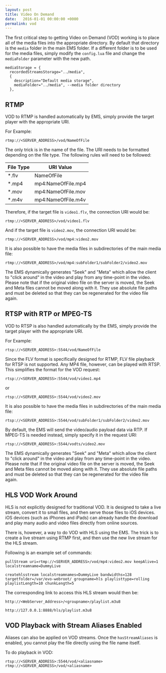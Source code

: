 ```yaml
---
layout: post
title: Video On Demand
date:   2016-01-01 00:00:00 +0000
permalink: vod
---
```


The first critical step to getting Video on Demand (VOD) working is to place all of the media files into the appropriate directory. By default that directory is the `media` folder in the main EMS folder. If a different folder is to be used for the media files, simply modify the `config.lua` file and change the `mediaFolder` parameter with the new path.

``` 
mediaStorage = {                                        
  recordedStreamsStorage="../media",                    
  {                                                     
    description="Default media storage",                
    mediaFolder="../media", --media folder directory    
  },                                                      
```



## RTMP

VOD to RTMP is handled automatically by EMS, simply provide the target player with the appropriate URI.

For Example:

``` 
rtmp://<SERVER_ADDRESS>/vod/NameOfFile
```

The only trick is in the name of the file. The URI needs to be formatted depending on the file type. The following rules will need to be followed:

| File Type | URI Value          |
| --------- | ------------------ |
| *.flv     | NameOfFile         |
| *.mp4     | mp4:NameOfFile.mp4 |
| *.mov     | mp4:NameOfFile.mov |
| *.m4v     | mp4:NameOfFile.m4v |

Therefore, if the target file is `video1.flv`, the connection URI would be:

``` 
rtmp://<SERVER_ADDRESS>/vod/video1.flv
```

And if the target file is `video2.mov`, the connection URI would be:

``` 
rtmp://<SERVER_ADDRESS>/vod/mp4:video2.mov
```

It is also possible to have the media files in subdirectories of the main media file:

``` 
rtmp://<SERVER_ADDRESS>/vod/mp4:subFolder1/subFolder2/video2.mov
```

The EMS dynamically generates "Seek" and "Meta" which allow the client to "click around" in the video and play from any time-point in the video. Please note that if the original video file on the server is moved, the Seek and Meta files cannot be moved along with it. They use absolute file paths and must be deleted so that they can be regenerated for the video file again.



## RTSP with RTP or MPEG-TS

VOD to RTSP is also handled automatically by the EMS, simply provide the target player with the appropriate URI.

For Example:

``` 
rtsp://<SERVER_ADDRESS>:5544/vod/NameOfFile
```

Since the FLV format is specifically designed for RTMP, FLV file playback for RTSP is not supported. Any MP4 file, however, can be played with RTSP. This simplifies the format for the VOD request:

``` 
rtsp://<SERVER_ADDRESS>:5544/vod/video1.mp4
```

or  

``` 
rtsp://<SERVER_ADDRESS>:5544/vod/video2.mov
```

It is also possible to have the media files in subdirectories of the main media file:

``` 
rtsp://<SERVER_ADDRESS>:5544/vod/subFolder1/subFolder2/video2.mov
```

By default, the EMS will send the video/audio payload data via RTP. If MPEG-TS is needed instead, simply specify it in the request URI:

``` 
rtsp://<SERVER_ADDRESS>:5544/vodts/video2.mov
```

The EMS dynamically generates "Seek" and "Meta" which allow the client to "click around" in the video and play from any time-point in the video. Please note that if the original video file on the server is moved, the Seek and Meta files cannot be moved along with it. They use absolute file paths and must be deleted so that they can be regenerated for the video file again.



## HLS VOD Work Around

HLS is not explicitly designed for traditional VOD. It is designed to take a live stream, convert it to small files, and then serve those files to iOS devices. iOS devices (such as iPhones and iPads) can already handle the download and play many audio and video files directly from online sources.

There is, however, a way to do VOD with HLS using the EMS. The trick is to create a live stream using RTMP first, and then use the new live stream for the HLS stream.

Following is an example set of commands:

``` 
pullStream uri=rtmp://<SERVER_ADDRESS>/vod/mp4:video2.mov keepAlive=1 localstreamname=DummyLive

createhlsstream localstreamnames=DummyLive bandwidths=128 targetfolder=/var/evo-webroot/ groupname=hls playlisttype=rolling playlistLength=10 chunkLength=5
```

The corresponding link to access this HLS stream would then be:

``` 
http://<WebServer_Address>/<groupname>/playlist.m3u8

http://127.0.0.1:8888/hls/playlist.m3u8
```



## VOD Playback with Stream Aliases Enabled

Aliases can also be applied on VOD streams. Once the `hasStreamAliases` is enabled, you cannot play the file directly using the file name itself.

To do playback in VOD:

``` 
rtsp://<SERVER_ADDRESS>:5544/vod/<aliasname>
rtmp://<SERVER_ADDRESS>/vod/<aliasname>
```
